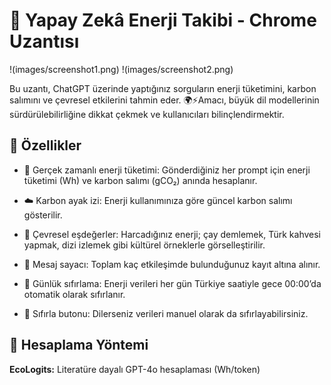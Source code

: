 # 🌿 Yapay Zekâ Enerji Takibi - Chrome Uzantısı

!(images/screenshot1.png)
!(images/screenshot2.png)

Bu uzantı, ChatGPT üzerinde yaptığınız sorguların enerji tüketimini, karbon salımını ve çevresel etkilerini tahmin eder. 🌍⚡Amacı, büyük dil modellerinin sürdürülebilirliğine dikkat çekmek ve kullanıcıları bilinçlendirmektir.

## 📸 Özellikler

- 🔢 Gerçek zamanlı enerji tüketimi: Gönderdiğiniz her prompt için enerji tüketimi (Wh) ve karbon salımı (gCO₂) anında hesaplanır.

- ☁️ Karbon ayak izi: Enerji kullanımınıza göre güncel karbon salımı gösterilir.

- 🍵 Çevresel eşdeğerler: Harcadığınız enerji; çay demlemek, Türk kahvesi yapmak, dizi izlemek gibi kültürel örneklerle görselleştirilir.

- 💬 Mesaj sayacı: Toplam kaç etkileşimde bulunduğunuz kayıt altına alınır.

- 🔄 Günlük sıfırlama: Enerji verileri her gün Türkiye saatiyle gece 00:00’da otomatik olarak sıfırlanır.

- 🔁 Sıfırla butonu: Dilerseniz verileri manuel olarak da sıfırlayabilirsiniz.


## 🧠 Hesaplama Yöntemi
 **EcoLogits:** Literatüre dayalı GPT-4o hesaplaması (Wh/token)
